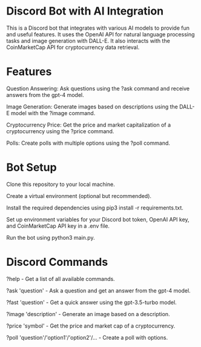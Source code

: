 # Discord Bot with AI Integration

This is a Discord bot that integrates with various AI models to provide fun and useful features. It uses the OpenAI API for natural language processing tasks and image generation with DALL-E. It also interacts with the CoinMarketCap API for cryptocurrency data retrieval.
 
# Features

Question Answering: Ask questions using the ?ask command and receive answers from the gpt-4 model.

Image Generation: Generate images based on descriptions using the DALL-E model with the ?image command.

Cryptocurrency Price: Get the price and market capitalization of a cryptocurrency using the ?price command.

Polls: Create polls with multiple options using the ?poll command.

# Bot Setup

Clone this repository to your local machine.

Create a virtual environment (optional but recommended).

Install the required dependencies using pip3 install -r requirements.txt.

Set up environment variables for your Discord bot token, OpenAI API key, and CoinMarketCap API key in a .env file.

Run the bot using python3 main.py.

# Discord Commands

?help - Get a list of all available commands.

?ask 'question' - Ask a question and get an answer from the gpt-4 model.

?fast 'question' - Get a quick answer using the gpt-3.5-turbo model.

?image 'description' - Generate an image based on a description.

?price 'symbol' - Get the price and market cap of a cryptocurrency.

?poll 'question'/'option1'/'option2'/... - Create a poll with options.
